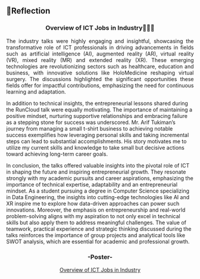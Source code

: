 ## 💭Reflection
<h3 align="center">Overview of ICT Jobs in Industry👩🏻‍💻</h3>
<p align= "justify">
The industry talks were highly engaging and insightful, showcasing the transformative role of ICT professionals in driving advancements in fields such as artificial intelligence (AI), augmented reality (AR), virtual reality (VR), mixed reality (MR) and extended reality (XR). These emerging technologies are revolutionizing sectors such as healthcare, education and business, with innovative solutions like HoloMedicine reshaping virtual surgery. The discussions highlighted the significant opportunities these fields offer for impactful contributions, emphasizing the need for continuous learning and adaptation.

In addition to technical insights, the entrepreneurial lessons shared during the RunCloud talk were equally motivating. The importance of maintaining a positive mindset, nurturing supportive relationships and embracing failure as a stepping stone for success was underscored. Mr. Arif Tukiman’s journey from managing a small t-shirt business to achieving notable success exemplifies how leveraging personal skills and taking incremental steps can lead to substantial accomplishments. His story motivates me to utilize my current skills and knowledge to take small but decisive actions toward achieving long-term career goals.

In conclusion, the talks offered valuable insights into the pivotal role of ICT in shaping the future and inspiring entrepreneurial growth. They resonate strongly with my academic pursuits and career aspirations, emphasizing the importance of technical expertise, adaptability and an entrepreneurial mindset. As a student pursuing a degree in Computer Science specializing in Data Engineering, the insights into cutting-edge technologies like AI and XR inspire me to explore how data-driven approaches can power such innovations. Moreover, the emphasis on entrepreneurship and real-world problem-solving aligns with my aspiration to not only excel in technical skills but also apply them to address meaningful challenges. The value of teamwork, practical experience and strategic thinking discussed during the talks reinforces the importance of group projects and analytical tools like SWOT analysis, which are essential for academic and professional growth.

<div align="center">
  <h3>-Poster-</h3>
  <a href="https://github.com/Angela127/Year-1/blob/18e036f7cc953b4fe49a12105b6b338ccae72bfd/Technology%20and%20Information%20System/Industry%20Talk%20%26%20Industry%20Visit/Assignment%201%20(Format%3A%20Poster)/Assignment%201%20Group%207%20Section%2002%20SECP1513.pdf">Overview of ICT Jobs in Industry</a>
<br><br>
